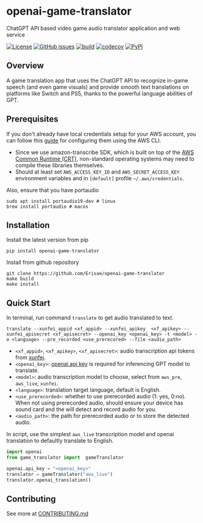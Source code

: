 # openai-game-translator
ChatGPT API based video game audio translator application and web service

[![License](https://img.shields.io/badge/License-Apache_2.0-blue.svg)](https://opensource.org/licenses/Apache-2.0)
[![GitHub issues](https://img.shields.io/github/issues/Erisae/openai-game-translator)](https://github.com/Erisae/openai-game-translator/issues)
[![build](https://github.com/Erisae/openai-game-translator/actions/workflows/build.yml/badge.svg)](https://github.com/A-Chaudhary/age3d/actions?query=workflow%3A%22Build+Status%22)
[![codecov](https://codecov.io/gh/Erisae/openai-game-translator/branch/main/graph/badge.svg?token=NI2HGVWMKI)](https://codecov.io/gh/Erisae/openai-game-translator)
[![PyPI](https://img.shields.io/pypi/v/openai-game-translator)](https://pypi.org/project/openai-game-translator/)


## Overview
A game translation app that uses the ChatGPT API to recognize in-game speech (and even game visuals) and provide smooth text translations on platforms like Switch and PS5, thanks to the powerful language abilities of GPT.

## Prerequisites
If you don't already have local credentials setup for your AWS account, you can follow this [guide](https://docs.aws.amazon.com/cli/latest/userguide/cli-configure-files.html) for configuring them using the AWS CLI.

- Since we use amazon-transcribe SDK, which is built on top of the [AWS Common Runtime (CRT)](<https://github.com/awslabs/aws-crt-python>), non-standard operating systems may need to compile these libraries themselves.
- Should at least set `AWS_ACCESS_KEY_ID` and `AWS_SECRET_ACCESS_KEY` environment variables and in `[default]` profile `~/.aws/credentials`.
  
Also, ensure that you have portaudio
```shell
sudo apt install portaudio19-dev # linux
brew install portaudio # macos
```

## Installation
Install the latest version from pip
```shell
pip install openai-game-translator
```
Install from github repository
```shell
git clone https://github.com/Erisae/openai-game-translator
make build
make install
```

## Quick Start
In terminal, run command `translate` to get audio translated to text.
```shell
translate --xunfei_appid <xf_appid> --xunfei_apikey  <xf_apikey> --xunfei_apisecret <xf_apisecret> --openai_key <openai_key> -t <model> -o <language> --pre_recorded <use_prerecored> --file <audio_path>
```
- `<xf_appid>`, `<xf_apikey>`, `<xf_apisecret>`: audio transcription api tokens from [xunfei](https://www.xfyun.cn/).
- `<openai_key>`: [openai api key](https://platform.openai.com/account/api-keys) is required for inferencing GPT model to translate.
- `<model>`: audio transcription model to choose, select from `aws_pre`, `aws_live`, `xunfei`.
- `<language>`: translation target language, default is English.
- `<use_prerecorded>`: whether to use prerecorded audio (1: yes, 0:no). When not using prerecorded audio, should ensure your device has sound card and the will detect and record audio for you.
- `<audio_path>`: the path for prerecorded audio or to store the detected audio.

In script, use the simplest `aws_live` transcription model and openai translation to defaultly translate to English.
```python
import openai
from game_translator import  gameTranslator

openai.api_key = "<openai_key>"
translator = gameTranslator("aws_live")
translator.openai_translation()
```

## Contributing
See more at [CONTRIBUTING.md](./CONTRIBUTING.md)


